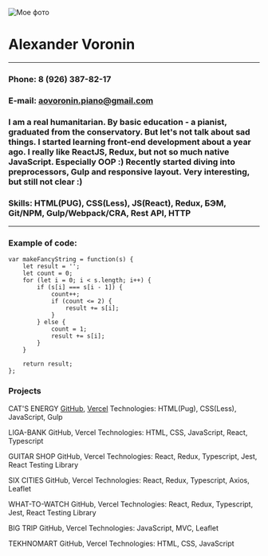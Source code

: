 
![Мое фото]('https://disk.yandex.ru/i/KhFpid8Jq9xJRA')
# Alexander Voronin
******
### Phone: 8 (926) 387-82-17
### E-mail: aovoronin.piano@gmail.com
### I am a real humanitarian. By basic education - a pianist, graduated from the conservatory. But let's not talk about sad things. I started learning front-end development about a year ago. I really like ReactJS, Redux, but not so much native JavaScript. Especially OOP :) Recently started diving into preprocessors, Gulp and responsive layout. Very interesting, but still not clear :)

### Skills: HTML(PUG), CSS(Less), JS(React), Redux, БЭМ, Git/NPM, Gulp/Webpack/CRA, Rest API, HTTP
****
### Example of code:
```
var makeFancyString = function(s) {
    let result = '';
    let count = 0;
    for (let i = 0; i < s.length; i++) {
        if (s[i] === s[i - 1]) {
            count++;
            if (count <= 2) {
                result += s[i];
            }
        } else {
            count = 1;
            result += s[i];
        }
    } 

    return result;
};
```

### Projects

CAT'S ENERGY
[GitHub](https://github.com/sanich123/CatsEnergy), 
[Vercel](https://cats-energy.vercel.app/)
Technologies: HTML(Pug), CSS(Less), JavaScript, Gulp

LIGA-BANK
GitHub, Vercel
Technologies: HTML, CSS, JavaScript, React, Typescript

GUITAR SHOP
GitHub, Vercel
Technologies: React, Redux, Typescript, Jest, React Testing Library

SIX CITIES
GitHub, Vercel
Technologies: React, Redux, Typescript, Axios, Leaflet

WHAT-TO-WATCH 
GitHub, Vercel
Technologies: React, Redux, Typescript, Jest, React Testing Library

BIG TRIP
GitHub, Vercel
Technologies: JavaScript, MVC, Leaflet

TEKHNOMART
GitHub, Vercel
Technologies: HTML, CSS, JavaScript

